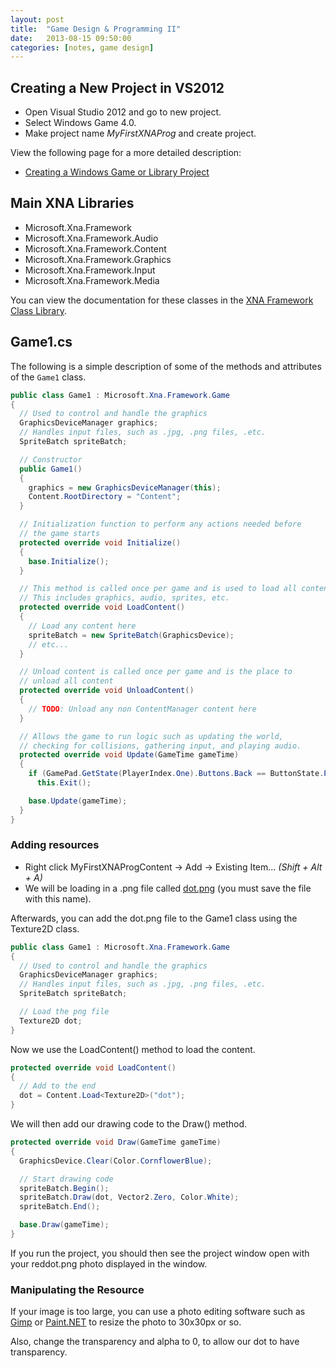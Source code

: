 ```yaml
---
layout: post
title:  "Game Design & Programming II"
date:   2013-08-15 09:50:00
categories: [notes, game design]
---
```


## Creating a New Project in VS2012

* Open Visual Studio 2012 and go to new project.
* Select Windows Game 4.0.
* Make project name _MyFirstXNAProg_ and create project.

View the following page for a more detailed description:
* [Creating a Windows Game or Library Project](http://msdn.microsoft.com/en-us/library/bb203928.aspx)

## Main XNA Libraries

* Microsoft.Xna.Framework
* Microsoft.Xna.Framework.Audio
* Microsoft.Xna.Framework.Content
* Microsoft.Xna.Framework.Graphics
* Microsoft.Xna.Framework.Input
* Microsoft.Xna.Framework.Media

You can view the documentation for these classes in the [XNA Framework Class Library](http://msdn.microsoft.com/en-us/library/bb203940.aspx).

## Game1.cs

The following is a simple description of some of the methods and attributes of the `Game1` class.

```c#
public class Game1 : Microsoft.Xna.Framework.Game
{
  // Used to control and handle the graphics
  GraphicsDeviceManager graphics;
  // Handles input files, such as .jpg, .png files, .etc.
  SpriteBatch spriteBatch;

  // Constructor
  public Game1()
  {
    graphics = new GraphicsDeviceManager(this);
    Content.RootDirectory = "Content";
  }

  // Initialization function to perform any actions needed before
  // the game starts
  protected override void Initialize()
  {
    base.Initialize();
  }

  // This method is called once per game and is used to load all content.
  // This includes graphics, audio, sprites, etc.
  protected override void LoadContent()
  {
    // Load any content here
    spriteBatch = new SpriteBatch(GraphicsDevice);
    // etc...
  }

  // Unload content is called once per game and is the place to 
  // unload all content
  protected override void UnloadContent()
  {
    // TODO: Unload any non ContentManager content here
  }

  // Allows the game to run logic such as updating the world,
  // checking for collisions, gathering input, and playing audio.
  protected override void Update(GameTime gameTime) 
  {
    if (GamePad.GetState(PlayerIndex.One).Buttons.Back == ButtonState.Pressed)
      this.Exit();

    base.Update(gameTime);
  }
}
```

### Adding resources

* Right click MyFirstXNAProgContent -> Add -> Existing Item... _(Shift + Alt + A)_
* We will be loading in a .png file called [dot.png](http://www.clker.com/cliparts/9/1/5/2/119498475589498995button-red_benji_park_01.svg.thumb.png) (you must save the file with this name).

Afterwards, you can add the dot.png file to the Game1 class using the Texture2D class.

```c#
public class Game1 : Microsoft.Xna.Framework.Game
{
  // Used to control and handle the graphics
  GraphicsDeviceManager graphics;
  // Handles input files, such as .jpg, .png files, .etc.
  SpriteBatch spriteBatch;

  // Load the png file
  Texture2D dot;
}
```

Now we use the LoadContent() method to load the content.

```c#
protected override void LoadContent()
{
  // Add to the end
  dot = Content.Load<Texture2D>("dot");
}
```

We will then add our drawing code to the Draw() method.

```c#
protected override void Draw(GameTime gameTime)
{ 
  GraphicsDevice.Clear(Color.CornflowerBlue);

  // Start drawing code
  spriteBatch.Begin();
  spriteBatch.Draw(dot, Vector2.Zero, Color.White);
  spriteBatch.End();

  base.Draw(gameTime);
}
```

If you run the project, you should then see the project window open with your reddot.png photo displayed in the window.

### Manipulating the Resource

If your image is too large, you can use a photo editing software such as [Gimp](http://www.gimp.org/downloads/) or [Paint.NET](http://www.getpaint.net/) to resize the photo to 30x30px or so.

Also, change the transparency and alpha to 0, to allow our dot to have transparency.

